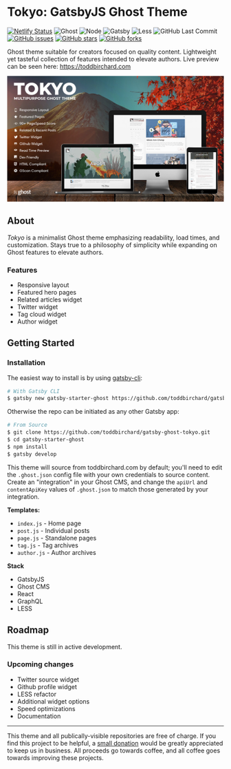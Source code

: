# Tokyo: GatsbyJS Ghost Theme

[![Netlify Status](https://api.netlify.com/api/v1/badges/efe12261-c4b4-498c-b74a-ba438133c252/deploy-status)](https://app.netlify.com/sites/sleepy-shirley-d61a1e/deploys)
![Ghost](https://img.shields.io/badge/Ghost-^v3.0.0-lightgrey.svg?longCache=true&style=flat-square&logo=ghost&logoColor=white&colorB=656c82&colorA=4c566a)
![Node](https://img.shields.io/badge/NodeJS-v10.15.0-green.svg?longCache=true&style=flat-square&logo=node.js&logoColor=white&colorB=a3be8c&colorA=4c566a)
![Gatsby](https://img.shields.io/badge/Gatsby-v^2.8-yellow.svg?longCache=true&style=flat-square&logo=Gatsby&logoColor=white&colorA=4c566a&colorB=b48ead)
![Less](https://img.shields.io/badge/Less-v^3.10.3-blue.svg?longCache=true&logo=javascript&longCache=true&style=flat-square&logoColor=white&colorB=5e81ac&colorA=4c566a)
![GitHub Last Commit](https://img.shields.io/github/last-commit/google/skia.svg?style=flat-square&colorA=4c566a&colorB=a3be8c&logo=GitHub)
[![GitHub issues](https://img.shields.io/github/issues/toddbirchard/gatsby-ghost-tokyo.svg?style=flat-square&colorB=ebcb8b&colorA=4c566a&logo=GitHub)](https://github.com/toddbirchard/gatsby-ghost-tokyo/issues)
[![GitHub stars](https://img.shields.io/github/stars/toddbirchard/gatsby-ghost-tokyo.svg?style=flat-square&colorB=ebcb8b&colorA=4c566a&logo=GitHub)](https://github.com/toddbirchard/gatsby-ghost-tokyo/stargazers)
[![GitHub forks](https://img.shields.io/github/forks/toddbirchard/gatsby-ghost-tokyo.svg?style=flat-square&colorA=4c566a&colorB=ebcb8b&logo=GitHub)](https://github.com/toddbirchard/gatsby-ghost-tokyo/network)

Ghost theme suitable for creators focused on quality content. Lightweight yet tasteful collection of features intended to elevate authors. Live preview can be seen here: https://toddbirchard.com

![Tokyo Theme](/static/images/tokyo.jpg)

## About

_Tokyo_ is a minimalist Ghost theme emphasizing readability, load times, and customization. Stays true to a philosophy of simplicity while expanding on Ghost features to elevate authors.

### Features
- Responsive layout
- Featured hero pages
- Related articles widget
- Twitter widget
- Tag cloud widget
- Author widget

## Getting Started

### Installation

The easiest way to install is by using [gatsby-cli](https://www.npmjs.com/package/gatsby-cli):

```bash
# With Gatsby CLI
$ gatsby new gatsby-starter-ghost https://github.com/toddbirchard/gatsby-ghost-tokyo.git
```

Otherwise the repo can be initiated as any other Gatsby app:

```bash
# From Source
$ git clone https://github.com/toddbirchard/gatsby-ghost-tokyo.git
$ cd gatsby-starter-ghost
$ npm install
$ gatsby develop
```

This theme will source from toddbirchard.com by default; you'll need to edit the `.ghost.json` config file with your own credentials to source content. Create an "integration" in your Ghost CMS, and change the `apiUrl` and `contentApiKey` values of `.ghost.json` to match those generated by your integration.

**Templates:**
- `index.js` - Home page
- `post.js` - Individual posts
- `page.js` - Standalone pages
- `tag.js` - Tag archives
- `author.js` - Author archives

**Stack**
- GatsbyJS
- Ghost CMS
- React
- GraphQL
- LESS

## Roadmap

This theme is still in active development.

### Upcoming changes
- Twitter source widget
- Github profile widget
- LESS refactor
- Additional widget options
- Speed optimizations
- Documentation

-----

This theme and all publically-visible repositories are free of charge. If you find this project to be helpful, a [small donation](https://www.buymeacoffee.com/hackersslackers) would be greatly appreciated to keep us in business. All proceeds go towards coffee, and all coffee goes towards improving these projects.
